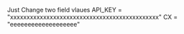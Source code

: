 Just Change two field vlaues 
API_KEY = "xxxxxxxxxxxxxxxxxxxxxxxxxxxxxxxxxxxxxxxxxxxxx"
CX = "eeeeeeeeeeeeeeeeeee"
